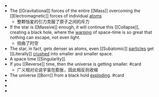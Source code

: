 -
- The [[Gravitational]] forces of the entire [[Mass]] overcoming the [[Electromagnetic]] forces of individual [atoms]([[Atom]])
	- 整颗恒星的引力克服了原子之间的斥力
- If the star is [[Massive]] enough, it will continue this [[Collapse]], creating a black hole, where the [warping]([[Warp]]) of space-time is so great that nothing can escape, not even light.
	- 扭曲了时空
- The star, in fact, gets denser as atoms, even [[Subatomic]] [particles]([[Particle]]) get [[Literally]] [crushed]([[Crush]]) into smaller and smaller space.
- A space time [[Singularity]].
- If you [[Reverse]] time, then the universe is getting smaller. #card
	- 广义相对论说宇宙在膨胀，因此相反则收缩
- The universe [[Born]] from a black hold [exploding]([[Explode]]). #card
-
-
-